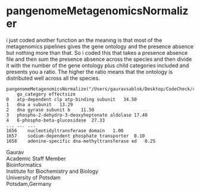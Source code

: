 # pangenomeMetagenomicsNormalizer
i just coded another function an the meaning is that most of the metagenomics pipelines gives the gene ontology and the presence absence but nothing more than that. So i coded this that takes a presence absence file and then sum the presence absence across the species and then divide it with the number of the gene ontology plus child categories included and presents you a ratio. The higher the ratio means that the ontology is distributed well across all the species. 

```
pangenomeMetagenomicsNormalize("/Users/gauravsablok/Desktop/CodeCheck/csv_test_datasets/Pangenome.csv")
	go_category	effectsize
0	atp-dependent clp atp-binding subunit	34.50
1	dna a subunit	13.29
2	dna gyrase subunit b	11.50
3	phospho-2-dehydro-3-deoxyheptonate aldolase	17.40
4	6-phospho-beta-glucosidase	27.33
...	...	...
1656	nucleotidyltransferase domain	1.00
1657	sodium-dependent phosphate transporter	0.10
1658	adenine-specific dna-methyltransferase ed	0.25
```
Gaurav \
Academic Staff Member \
Bioinformatics \
Institute for Biochemistry and Biology \
University of Potsdam \
Potsdam,Germany 
